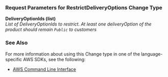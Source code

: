 ### Request Parameters for RestrictDeliveryOptions Change Type  


**DeliveryOptionIds (list)**  
*List of DeliveryOptionIds to restrict. At least one deliveryOption of the product should remain `Public` to customers*

### See Also
For more information about using this Change type in one of the language-specific AWS SDKs, see the following:
- [AWS Command Line Interface](../../examples/cli/start-change-set/restrict-delivery-options) 